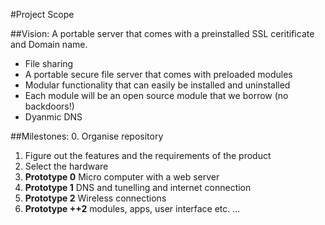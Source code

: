 #Project Scope

##Vision: 
A portable server that comes with a preinstalled SSL ceritificate and Domain name. 
* File sharing
* A portable secure file server that comes with preloaded modules 
* Modular functionality that can easily be installed and uninstalled 
* Each module will be an open source module that we borrow  (no backdoors!) 
* Dyanmic DNS

##Milestones:
0. Organise repository 
1. Figure out the features and the requirements of the product 
2. Select the hardware
3. **Prototype 0** Micro computer with a web server 
4. **Prototype 1** DNS and tunelling and internet connection
5. **Prototype 2** Wireless connections
6. **Prototype ++2** modules, apps, user interface etc. ... 
